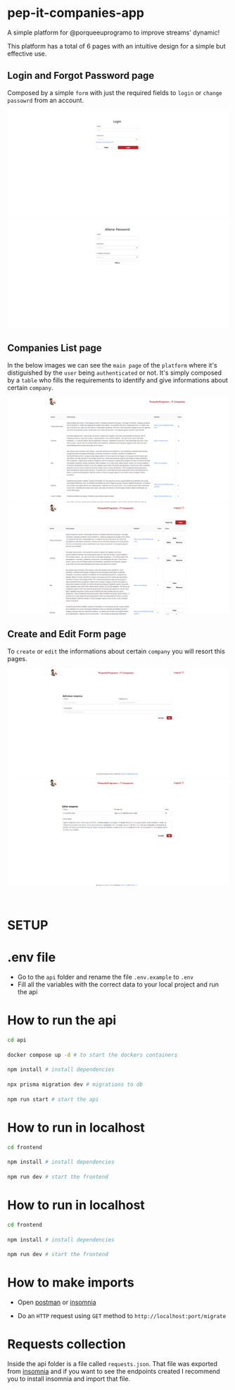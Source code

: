 # pep-it-companies-app

A simple platform for @porqueeuprogramo to improve streams' dynamic!

This platform has a total of 6 pages with an intuitive design for a simple but effective use.

## Login and Forgot Password page

Composed by a simple `form` with just the required fields to `login` or `change passowrd` from an account.

![](.github/assets/login.png) ![](.github/assets/forgotpassword.png)

## Companies List page

In the below images we can see the `main page` of the `platform` where it's distiguished by the `user` being `authenticated` or not. It's simply composed by a `table` who fills the requirements to identify and give informations about certain `company`.

![](.github/assets/companieslist_guest.png) ![](.github/assets/companieslist_admin.png)


## Create and Edit Form page

To `create` or `edit` the informations about certain `company` you will resort this pages.

![](.github/assets/createform.png) ![](.github/assets/editform.png)

<br>

# SETUP

# .env file

- Go to the `api` folder and rename the file `.env.example` to `.env`
- Fill all the variables with the correct data to your local project and run the api

# How to run the api

```sh
cd api

docker compose up -d # to start the dockers containers

npm install # install dependencies

npx prisma migration dev # migrations to db

npm run start # start the api
```


# How to run in localhost

```sh
cd frontend

npm install # install dependencies

npm run dev # start the frontend
```

# How to run in localhost

```sh
cd frontend

npm install # install dependencies

npm run dev # start the frontend
```

# How to make imports


- Open [postman](https://www.postman.com/) or [insomnia](https://insomnia.rest/)

- Do an `HTTP` request using `GET` method to `http://localhost:port/migrate`



# Requests collection

Inside the api folder is a file called `requests.json`. That file was exported from [insomnia](https://insomnia.rest/) and if you want to see the endpoints created I recommend you to install insomnia and import that file.
